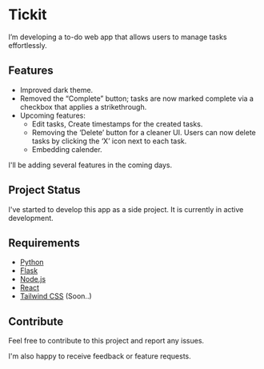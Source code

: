 # Tickit

I’m developing a to-do web app that allows users to manage tasks effortlessly. 

## Features

* Improved dark theme.
* Removed the “Complete” button; tasks are now marked complete via a checkbox that applies a strikethrough.
* Upcoming features:
     * Edit tasks, Create timestamps for the created tasks.
     * Removing the ‘Delete’ button for a cleaner UI. Users can now delete tasks by clicking the ‘X’ icon next to each task.
     * Embedding calender.

I'll be adding several features in the coming days.

## Project Status

I've started to develop this app as a side project. It is currently in active development.  

## Requirements
- [Python](https://www.python.org/downloads/)
- [Flask](https://flask.palletsprojects.com/en/stable/installation/)
- [Node.js](https://nodejs.org/en/download)
- [React](https://react.dev/learn/installation)
- [Tailwind CSS](https://tailwindcss.com/docs/installation/using-vite) (Soon..)
  

## Contribute

Feel free to contribute to this project and report any issues.

I'm also happy to receive feedback or feature requests.
